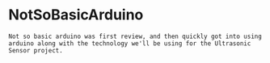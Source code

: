 # NotSoBasicArduino

    Not so basic arduino was first review, and then quickly got into using arduino along with the technology we'll be using for the Ultrasonic Sensor project.
